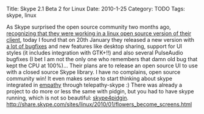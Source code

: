 Title: Skype 2.1 Beta 2 for Linux
Date: 2010-1-25
Category: TODO
Tags: skype, linux

As Skype surprised the open source community two months ago, [recognizing that they were working in a linux open source version of their
client](http://share.skype.com/sites/linux/2009/11/skype_open_source.html), today I found that on 20th January they released a new version
with [a lot of bugfixes](https://developer.skype.com/LinuxSkype) and new features like desktop sharing, support for UI styles (it includes
integration with GTK+!!) and also several PulseAudio bugfixes (I bet I am not the only one who remembers that damn old bug that kept the CPU
at 100%)... Their plans are to release an open source UI to use with a closed source Skype library. I have no complains, open source
community win! It even makes sense to start thinking about skype integrated in [empathy](http://live.gnome.org/Empathy) through
telepathy-skype :) There was already a project to do more or less the same with pidgin, but you had to have skype running, which is not so
beautiful: [skype4pidgin](http://code.google.com/p/skype4pidgin/). http://share.skype.com/sites/linux/2010/01/flowers_become_screens.html
